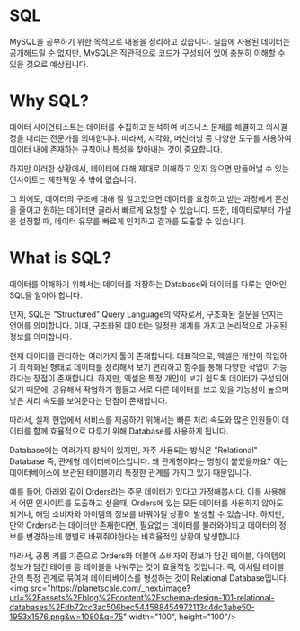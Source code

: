 # SQL
MySQL을 공부하기 위한 목적으로 내용을 정리하고 있습니다.
실습에 사용된 데이터는 공개해드릴 순 없지만, MySQL은 직관적으로 코드가 구성되어 있어 충분히 이해할 수 있을 것으로 예상됩니다.

# Why SQL?
데이터 사이언티스트는 데이터를 수집하고 분석하여 비즈니스 문제를 해결하고 의사결정을 내리는 전문가를 의미합니다.
따라서, 시각화, 머신러닝 등 다양한 도구를 사용하여 데이터 내에 존재하는 규칙이나 특성을 찾아내는 것이 중요합니다.

하지만 이러한 상황에서, 데이터에 대해 제대로 이해하고 있지 않으면 만들어낼 수 있는 인사이트는 제한적일 수 밖에 없습니다.

그 외에도, 데이터의 구조에 대해 잘 알고있으면 데이터를 요청하고 받는 과정에서 혼선을 줄이고 원하는 데이터만 골라서 빠르게 요청할 수 있습니다. 또한, 데이터로부터 가설을 설정할 때, 데이터 유무를 빠르게 인지하고 결과를 도출할 수 있습니다.

# What is SQL?
데이터를 이해하기 위해서는 데이터를 저장하는 Database와 데이터를 다루는 언어인 SQL을 알아야 합니다.

먼저, SQL은 "Structured" Query Language의 약자로서, 구조화된 질문을 던지는 언어를 의미합니다.
이때, 구조화된 데이터는 일정한 체계를 가지고 논리적으로 가공된 정보를 의미합니다.

현재 데이터를 관리하는 여러가지 툴이 존재합니다. 대표적으로, 엑셀은 개인이 작업하기 최적화된 형태로 데이터를 정리해서 보기 편리하고 함수를 통해 다양한 작업이 가능하다는 장점이 존재합니다. 하지만, 엑셀은 특정 개인이 보기 쉽도록 데이터가 구성되어 있기 때문에, 공유해서 작업하기 힘들고 서로 다른 데이터를 보고 있을 가능성이 높으며 낮은 처리 속도를 보여준다는 단점이 존재합니다.

따라서, 실제 현업에서 서비스를 제공하기 위해서는 빠른 처리 속도와 많은 인원들이 데이터를 함께 효율적으로 다루기 위해 Database를 사용하게 됩니다. 

Database에는 여러가지 방식이 있지만, 자주 사용되는 방식은 "Relational" Database 즉, 관계형 데이터베이스입니다. 
왜 관계형이라는 명칭이 붙었을까요?
이는 데이터베이스에 보관된 테이블끼리 특정한 관계를 가지고 있기 때문입니다.

예를 들어, 아래와 같이 Orders라는 주문 데이터가 있다고 가정해봅시다.
이를 사용해서 어떤 인사이트를 도출하고 싶을때, Orders에 있는 모든 데이터를 사용하지 않아도 되거나, 해당 소비자와 아이템의 정보를 바꿔야될 상황이 발생할 수 있습니다.
하지만, 만약 Orders라는 데이터만 존재한다면, 필요없는 데이터를 불러와야되고 데이터의 정보를 변경하는데 행별로 바꿔줘야한다는 비효율적인 상황이 발생합니다. 

따라서, 공통 키를 기준으로 Orders와 더불어 소비자의 정보가 담긴 테이블, 아이템의 정보가 담긴 테이블 등 테이블을 나눠주는 것이 효율적일 것입니다. 
즉, 이처럼 테이블 간의 특정 관계로 묶여져 데이터베이스를 형성하는 것이 Relational Database입니다. 
<img src="https://planetscale.com/_next/image?url=%2Fassets%2Fblog%2Fcontent%2Fschema-design-101-relational-databases%2Fdb72cc3ac506bec544588454972113c4dc3abe50-1953x1576.png&w=1080&q=75" width="100", height="100"/>




